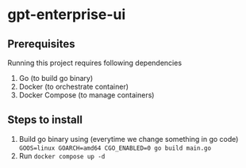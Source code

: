 # gpt-enterprise-ui

## Prerequisites

Running this project requires following dependencies

1. Go (to build go binary)
2. Docker (to orchestrate container)
3. Docker Compose (to manage containers)

## Steps  to install

1. Build go binary using (everytime we change something in go code) `GOOS=linux GOARCH=amd64 CGO_ENABLED=0 go build main.go`
2. Run `docker compose up -d`